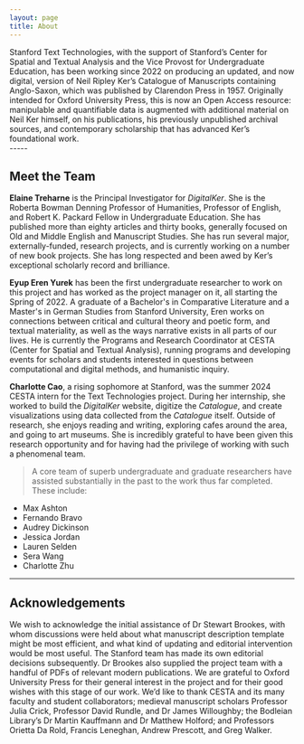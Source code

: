 ```yaml
---
layout: page
title: About
---
```

<div class="message">
Stanford Text Technologies, with the support of Stanford’s Center for Spatial and Textual Analysis and the Vice Provost for Undergraduate Education, has been working since 2022 on producing an updated, and now digital, version of Neil Ripley Ker’s Catalogue of Manuscripts containing Anglo-Saxon, which was published by Clarendon Press in 1957. Originally intended for Oxford University Press, this is now an Open Access resource: manipulable and quantifiable data is augmented with additional material on Neil Ker himself, on his publications, his previously unpublished archival sources, and contemporary scholarship that has advanced Ker’s foundational work.
</div>
-----

## Meet the Team

**Elaine Treharne** is the Principal Investigator for *DigitalKer*. She is the Roberta Bowman Denning Professor of Humanities, Professor of English, and Robert K. Packard Fellow in Undergraduate Education. She has published more than eighty articles and thirty books, generally focused on Old and Middle English and Manuscript Studies. She has run several major, externally-funded, research projects, and is currently working on a number of new book projects. She has long respected and been awed by Ker’s exceptional scholarly record and brilliance.

**Eyup Eren Yurek** has been the first undergraduate researcher to work on this project and has worked as the project manager on it, all starting the Spring of 2022. A graduate of a Bachelor's in Comparative Literature and a Master's in German Studies from Stanford University, Eren works on connections between critical and cultural theory and poetic form, and textual materiality, as well as the ways narrative exists in all parts of our lives. He is currently the Programs and Research Coordinator at CESTA (Center for Spatial and Textual Analysis), running programs and developing events for scholars and students interested in questions between computational and digital methods, and humanistic inquiry.

**Charlotte Cao**, a rising sophomore at Stanford, was the summer 2024 CESTA intern for the Text Technologies project. During her internship, she worked to build the *DigitalKer* website, digitize the *Catalogue*, and create visualizations using data collected from the *Catalogue* itself. Outside of research, she enjoys reading and writing, exploring cafes around the area, and going to art museums. She is incredibly grateful to have been given this research opportunity and for having had the privilege of working with such a phenomenal team.

> A core team of superb undergraduate and graduate researchers have assisted substantially in the past to the work thus far completed. These include:

- Max Ashton
- Fernando Bravo
- Audrey Dickinson
- Jessica Jordan
- Lauren Selden
- Sera Wang
- Charlotte Zhu

-----

## Acknowledgements
We wish to acknowledge the initial assistance of Dr Stewart Brookes, with whom discussions were held about what manuscript description template might be most efficient, and what kind of updating and editorial intervention would be most useful. The Stanford team has made its own editorial decisions subsequently. Dr Brookes also supplied the project team with a handful of PDFs of relevant modern publications. We are grateful to Oxford University Press for their general interest in the project and for their good wishes with this stage of our work. We’d like to thank CESTA and its many faculty and student collaborators; medieval manuscript scholars Professor Julia Crick, Professor David Rundle, and Dr James Willoughby; the Bodleian Library’s Dr Martin Kauffmann and Dr Matthew Holford; and Professors Orietta Da Rold, Francis Leneghan, Andrew Prescott, and Greg Walker.